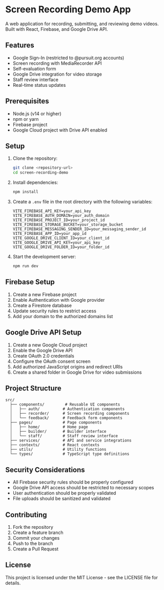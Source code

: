 # Screen Recording Demo App

A web application for recording, submitting, and reviewing demo videos. Built with React, Firebase, and Google Drive API.

## Features

- Google Sign-In (restricted to @pursuit.org accounts)
- Screen recording with MediaRecorder API
- Self-evaluation form
- Google Drive integration for video storage
- Staff review interface
- Real-time status updates

## Prerequisites

- Node.js (v14 or higher)
- npm or yarn
- Firebase project
- Google Cloud project with Drive API enabled

## Setup

1. Clone the repository:
   ```bash
   git clone <repository-url>
   cd screen-recording-demo
   ```

2. Install dependencies:
   ```bash
   npm install
   ```

3. Create a `.env` file in the root directory with the following variables:
   ```
   VITE_FIREBASE_API_KEY=your_api_key
   VITE_FIREBASE_AUTH_DOMAIN=your_auth_domain
   VITE_FIREBASE_PROJECT_ID=your_project_id
   VITE_FIREBASE_STORAGE_BUCKET=your_storage_bucket
   VITE_FIREBASE_MESSAGING_SENDER_ID=your_messaging_sender_id
   VITE_FIREBASE_APP_ID=your_app_id
   VITE_GOOGLE_DRIVE_CLIENT_ID=your_client_id
   VITE_GOOGLE_DRIVE_API_KEY=your_api_key
   VITE_GOOGLE_DRIVE_FOLDER_ID=your_folder_id
   ```

4. Start the development server:
   ```bash
   npm run dev
   ```

## Firebase Setup

1. Create a new Firebase project
2. Enable Authentication with Google provider
3. Create a Firestore database
4. Update security rules to restrict access
5. Add your domain to the authorized domains list

## Google Drive API Setup

1. Create a new Google Cloud project
2. Enable the Google Drive API
3. Create OAuth 2.0 credentials
4. Configure the OAuth consent screen
5. Add authorized JavaScript origins and redirect URIs
6. Create a shared folder in Google Drive for video submissions

## Project Structure

```
src/
  ├── components/         # Reusable UI components
  │   ├── auth/          # Authentication components
  │   ├── recorder/      # Screen recording components
  │   └── feedback/      # Feedback form components
  ├── pages/             # Page components
  │   ├── home/          # Home page
  │   ├── builder/       # Builder interface
  │   └── staff/         # Staff review interface
  ├── services/          # API and service integrations
  ├── contexts/          # React contexts
  ├── utils/             # Utility functions
  └── types/             # TypeScript type definitions
```

## Security Considerations

- All Firebase security rules should be properly configured
- Google Drive API access should be restricted to necessary scopes
- User authentication should be properly validated
- File uploads should be sanitized and validated

## Contributing

1. Fork the repository
2. Create a feature branch
3. Commit your changes
4. Push to the branch
5. Create a Pull Request

## License

This project is licensed under the MIT License - see the LICENSE file for details. 
